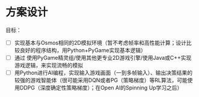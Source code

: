 # 方案设计

目标：

- [ ] 实现基本与Osmos相同的2D模拟环境（暂不考虑帧率和高性能计算；设计比较良好的程序结构，用Python+PyGame实现基本逻辑）
- [ ] 通过 使用PyGame精灵组/使用其他更专业2D游戏引擎/使用Java或C++实现游戏逻辑，来实现流畅的模拟
- [ ] 用Python进行AI编程，实现输入游戏画面（一到多帧输入）、输出决策结果的较强的游戏智能体（很可能采用DQN或者PG（策略梯度）等RL算法，可能使用DDPG（深度确定性策略梯度）；在Open AI的Spinning Up学习之后）